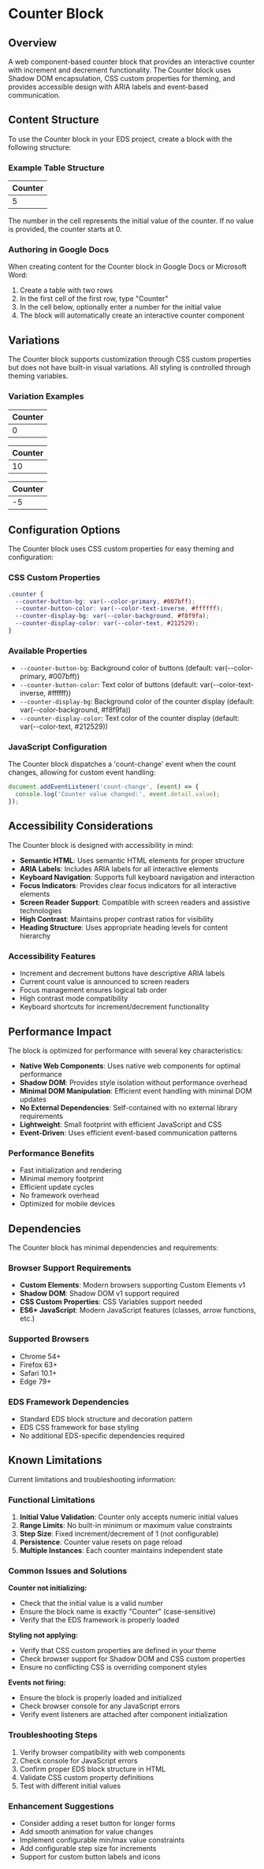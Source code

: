 # Counter Block

## Overview

A web component-based counter block that provides an interactive counter with increment and decrement functionality. The Counter block uses Shadow DOM encapsulation, CSS custom properties for theming, and provides accessible design with ARIA labels and event-based communication.

## Content Structure

To use the Counter block in your EDS project, create a block with the following structure:

### Example Table Structure

| Counter |
|---------|
| 5       |

The number in the cell represents the initial value of the counter. If no value is provided, the counter starts at 0.

### Authoring in Google Docs

When creating content for the Counter block in Google Docs or Microsoft Word:

1. Create a table with two rows
2. In the first cell of the first row, type "Counter"
3. In the cell below, optionally enter a number for the initial value
4. The block will automatically create an interactive counter component

## Variations

The Counter block supports customization through CSS custom properties but does not have built-in visual variations. All styling is controlled through theming variables.

### Variation Examples

| Counter |
|---------|
| 0       |

| Counter |
|---------|
| 10      |

| Counter |
|---------|
| -5      |

## Configuration Options

The Counter block uses CSS custom properties for easy theming and configuration:

### CSS Custom Properties

```css
.counter {
  --counter-button-bg: var(--color-primary, #007bff);
  --counter-button-color: var(--color-text-inverse, #ffffff);
  --counter-display-bg: var(--color-background, #f8f9fa);
  --counter-display-color: var(--color-text, #212529);
}
```

### Available Properties
- `--counter-button-bg`: Background color of buttons (default: var(--color-primary, #007bff))
- `--counter-button-color`: Text color of buttons (default: var(--color-text-inverse, #ffffff))
- `--counter-display-bg`: Background color of the counter display (default: var(--color-background, #f8f9fa))
- `--counter-display-color`: Text color of the counter display (default: var(--color-text, #212529))

### JavaScript Configuration

The Counter block dispatches a 'count-change' event when the count changes, allowing for custom event handling:

```javascript
document.addEventListener('count-change', (event) => {
  console.log('Counter value changed:', event.detail.value);
});
```

## Accessibility Considerations

The Counter block is designed with accessibility in mind:

- **Semantic HTML**: Uses semantic HTML elements for proper structure
- **ARIA Labels**: Includes ARIA labels for all interactive elements
- **Keyboard Navigation**: Supports full keyboard navigation and interaction
- **Focus Indicators**: Provides clear focus indicators for all interactive elements
- **Screen Reader Support**: Compatible with screen readers and assistive technologies
- **High Contrast**: Maintains proper contrast ratios for visibility
- **Heading Structure**: Uses appropriate heading levels for content hierarchy

### Accessibility Features
- Increment and decrement buttons have descriptive ARIA labels
- Current count value is announced to screen readers
- Focus management ensures logical tab order
- High contrast mode compatibility
- Keyboard shortcuts for increment/decrement functionality

## Performance Impact

The block is optimized for performance with several key characteristics:

- **Native Web Components**: Uses native web components for optimal performance
- **Shadow DOM**: Provides style isolation without performance overhead
- **Minimal DOM Manipulation**: Efficient event handling with minimal DOM updates
- **No External Dependencies**: Self-contained with no external library requirements
- **Lightweight**: Small footprint with efficient JavaScript and CSS
- **Event-Driven**: Uses efficient event-based communication patterns

### Performance Benefits
- Fast initialization and rendering
- Minimal memory footprint
- Efficient update cycles
- No framework overhead
- Optimized for mobile devices

## Dependencies

The Counter block has minimal dependencies and requirements:

### Browser Support Requirements
- **Custom Elements**: Modern browsers supporting Custom Elements v1
- **Shadow DOM**: Shadow DOM v1 support required
- **CSS Custom Properties**: CSS Variables support needed
- **ES6+ JavaScript**: Modern JavaScript features (classes, arrow functions, etc.)

### Supported Browsers
- Chrome 54+
- Firefox 63+
- Safari 10.1+
- Edge 79+

### EDS Framework Dependencies
- Standard EDS block structure and decoration pattern
- EDS CSS framework for base styling
- No additional EDS-specific dependencies required

## Known Limitations

Current limitations and troubleshooting information:

### Functional Limitations
1. **Initial Value Validation**: Counter only accepts numeric initial values
2. **Range Limits**: No built-in minimum or maximum value constraints
3. **Step Size**: Fixed increment/decrement of 1 (not configurable)
4. **Persistence**: Counter value resets on page reload
5. **Multiple Instances**: Each counter maintains independent state

### Common Issues and Solutions

**Counter not initializing:**
- Check that the initial value is a valid number
- Ensure the block name is exactly "Counter" (case-sensitive)
- Verify that the EDS framework is properly loaded

**Styling not applying:**
- Verify that CSS custom properties are defined in your theme
- Check browser support for Shadow DOM and CSS custom properties
- Ensure no conflicting CSS is overriding component styles

**Events not firing:**
- Ensure the block is properly loaded and initialized
- Check browser console for any JavaScript errors
- Verify event listeners are attached after component initialization

### Troubleshooting Steps
1. Verify browser compatibility with web components
2. Check console for JavaScript errors
3. Confirm proper EDS block structure in HTML
4. Validate CSS custom property definitions
5. Test with different initial values

### Enhancement Suggestions
- Consider adding a reset button for longer forms
- Add smooth animation for value changes
- Implement configurable min/max value constraints
- Add configurable step size for increments
- Support for custom button labels and icons
